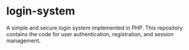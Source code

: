 # login-system
A simple and secure login system implemented in PHP. This repository contains the code for user authentication, registration, and session management.
